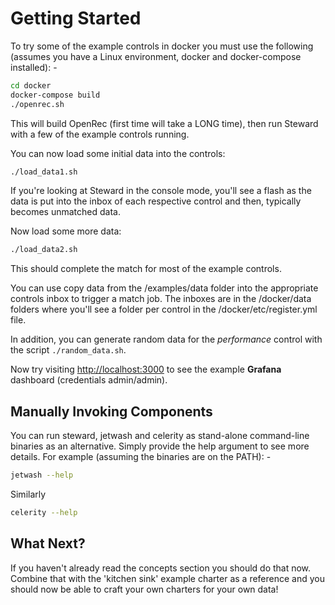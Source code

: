 # Getting Started

To try some of the example controls in docker you must use the following (assumes you have a Linux environment, docker and docker-compose installed): -

```bash
cd docker
docker-compose build
./openrec.sh
```

This will build OpenRec (first time will take a LONG time), then run Steward with a few of the example controls running.

You can now load some initial data into the controls:

```bash
./load_data1.sh
```

If you're looking at Steward in the console mode, you'll see a flash as the data is put into the inbox of each respective control and then, typically becomes unmatched data.

Now load some more data:

```bash
./load_data2.sh
```

This should complete the match for most of the example controls.

You can use copy data from the /examples/data folder into the appropriate controls inbox to trigger a match job. The inboxes are in the /docker/data folders where you'll see a folder per control in the /docker/etc/register.yml file.

In addition, you can generate random data for the *performance* control with the script `./random_data.sh`.

Now try visiting [http://localhost:3000](http://localhost:3000) to see the example **Grafana** dashboard (credentials admin/admin).


## Manually Invoking Components
You can run steward, jetwash and celerity as stand-alone command-line binaries as an alternative. Simply provide the help argument to see more details. For example (assuming the binaries are on the PATH): -

```bash
jetwash --help
```

Similarly

```bash
celerity --help
```

## What Next?

If you haven't already read the concepts section you should do that now. Combine that with the 'kitchen sink' example charter as a reference and you should now be able to craft your own charters for your own data!